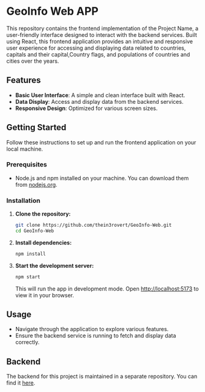 # GeoInfo Web APP
This repository contains the frontend implementation of the Project Name, a user-friendly interface designed to interact with the backend services.
Built using React, this frontend application provides an intuitive and responsive user experience for accessing and displaying data related to countries, capitals and their capital,Country flags, and populations of countries and cities over the years.

## Features

- **Basic User Interface**: A simple and clean interface built with React.
- **Data Display**: Access and display data from the backend services.
- **Responsive Design**: Optimized for various screen sizes.

## Getting Started

Follow these instructions to set up and run the frontend application on your local machine.

### Prerequisites

- Node.js and npm installed on your machine. You can download them from [nodejs.org](https://nodejs.org/).

### Installation

1. **Clone the repository:**

   ```bash
   git clone https://github.com/thein3rovert/GeoInfo-Web.git
   cd GeoInfo-Web
   ```

2. **Install dependencies:**

   ```bash
   npm install
   ```

3. **Start the development server:**

   ```bash
   npm start
   ```

   This will run the app in development mode. Open [http://localhost:5173](http://localhost:5173/) to view it in your browser.

## Usage

- Navigate through the application to explore various features.
- Ensure the backend service is running to fetch and display data correctly.

## Backend

The backend for this project is maintained in a separate repository. You can find it [here](https://github.com/your-username/backend-repo-name).
